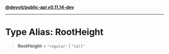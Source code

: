 [**@devvit/public-api v0.11.14-dev**](../../../../../../README.md)

---

# Type Alias: RootHeight

> **RootHeight** = `"regular"` \| `"tall"`
